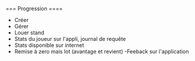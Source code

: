 === Progression ==== 

- Créer 
- Gérer 
- Louer stand
- Stats du joueur sur l'appli, journal de requête
- Stats disponible sur internet 
- Remise à zero mais lot (avantage et revient)
-Feeback sur l'application 
